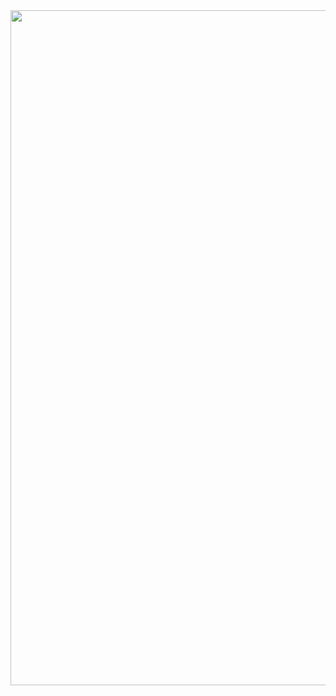 <div id="header" align="center">
    <img src="https://media.giphy.com/media/frNC8HLtwZjOLLPbV7/giphy.gif" width="1080">
</div>

